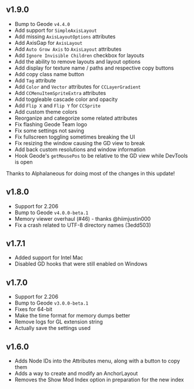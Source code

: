 ## v1.9.0
* Bump to Geode `v4.4.0`
* Add support for `SimpleAxisLayout`
* Add missing `AxisLayoutOptions` attributes
* Add AxisGap for `AxisLayout`
* Add `Auto Grow Axis` to `AxisLayout` attributes
* Add `Ignore Invisible Children` checkbox for layouts
* Add the ability to remove layouts and layout options
* Add display for texture name / paths and respective copy buttons
* Add copy class name button
* Add `Tag` attribute
* Add `Color` and `Vector` attributes for `CCLayerGradient`
* Add `CCMenuItemSpriteExtra` attributes
* Add toggleable cascade color and opacity
* Add `Flip X` and `Flip Y` for `CCSprite`
* Add custom theme colors
* Reorganize and categorize some related attributes
* Fix flashing Geode Team logo
* Fix some settings not saving
* Fix fullscreen toggling sometimes breaking the UI
* Fix resizing the window causing the GD view to break
* Add back custom resolutions and window information
* Hook Geode's `getMousePos` to be relative to the GD view while DevTools is open

Thanks to <cj>Alphalaneous</c> for doing <co>most of the changes in this update!</c>

## v1.8.0
* Support for 2.206
* Bump to Geode `v4.0.0-beta.1`
* Memory viewer overhaul (#46) - thanks @hiimjustin000
* Fix a crash related to UTF-8 directory names (3edd503)

## v1.7.1
* Added support for Intel Mac
* Disabled GD hooks that were still enabled on Windows

## v1.7.0

* Support for 2.206
* Bump to Geode `v3.0.0-beta.1`
* Fixes for 64-bit
* Make the time format for memory dumps better
* Remove logs for GL extension string
* Actually save the settings used

## v1.6.0

* Adds Node IDs into the Attributes menu, along with a button to copy them
* Adds a way to create and modify an AnchorLayout
* Removes the Show Mod Index option in preparation for the new index